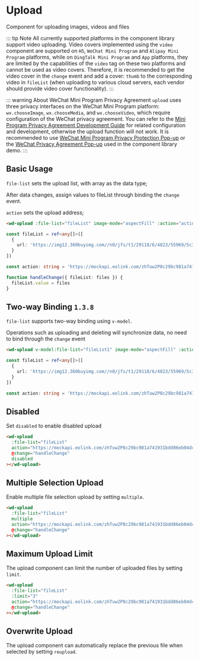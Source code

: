 # Upload

Component for uploading images, videos and files

::: tip Note
All currently supported platforms in the component library support video uploading. Video covers implemented using the `video` component are supported on `H5`, `WeChat Mini Program` and `Alipay Mini Program` platforms, while on `DingTalk Mini Program` and `App` platforms, they are limited by the capabilities of the `video` tag on these two platforms and cannot be used as video covers. Therefore, it is recommended to get the video cover in the `change` event and add a cover: `thumb` to the corresponding video in `fileList` (when uploading to various cloud servers, each vendor should provide video cover functionality).
:::

::: warning About WeChat Mini Program Privacy Agreement
`upload` uses three privacy interfaces on the WeChat Mini Program platform: `wx.chooseImage`, `wx.chooseMedia`, and `wx.chooseVideo`, which require configuration of the WeChat privacy agreement. You can refer to the [Mini Program Privacy Agreement Development Guide](https://developers.weixin.qq.com/miniprogram/dev/framework/user-privacy/PrivacyAuthorize.html) for related configuration and development, otherwise the upload function will not work. It is recommended to use [WeChat Mini Program Privacy Protection Pop-up](https://ext.dcloud.net.cn/plugin?id=14346) or the [WeChat Privacy Agreement Pop-up](https://github.com/Moonofweisheng/wot-design-uni/tree/master/src/components/wd-privacy-popup) used in the component library demo.
:::

## Basic Usage

`file-list` sets the upload list, with array as the data type;

After data changes, assign values to fileList through binding the `change` event.

`action` sets the upload address;

```html
<wd-upload :file-list="fileList" image-mode="aspectFill" :action="action" @change="handleChange"></wd-upload>
```

```typescript
const fileList = ref<any[]>([
  {
    url: 'https://img12.360buyimg.com//n0/jfs/t1/29118/6/4823/55969/5c35c16bE7c262192/c9fdecec4b419355.jpg'
  }
])

const action: string = 'https://mockapi.eolink.com/zhTuw2P8c29bc981a741931bdd86eb04dc1e8fd64865cb5/upload'

function handleChange({ fileList: files }) {
  fileList.value = files
}
```

## Two-way Binding `1.3.8`

`file-list` supports two-way binding using `v-model`.

Operations such as uploading and deleting will synchronize data, no need to bind through the `change` event

```html
<wd-upload v-model:file-list="fileList1" image-mode="aspectFill" :action="action"></wd-upload>
```

```typescript
const fileList = ref<any[]>([
  {
    url: 'https://img12.360buyimg.com//n0/jfs/t1/29118/6/4823/55969/5c35c16bE7c262192/c9fdecec4b419355.jpg'
  }
])

const action: string = 'https://mockapi.eolink.com/zhTuw2P8c29bc981a741931bdd86eb04dc1e8fd64865cb5/upload'
```

## Disabled

Set `disabled` to enable disabled upload

```html
<wd-upload
  :file-list="fileList"
  action="https://mockapi.eolink.com/zhTuw2P8c29bc981a741931bdd86eb04dc1e8fd64865cb5/upload"
  @change="handleChange"
  disabled
></wd-upload>
```

## Multiple Selection Upload

Enable multiple file selection upload by setting `multiple`.

```html
<wd-upload
  :file-list="fileList"
  multiple
  action="https://mockapi.eolink.com/zhTuw2P8c29bc981a741931bdd86eb04dc1e8fd64865cb5/upload"
  @change="handleChange"
></wd-upload>
```

## Maximum Upload Limit

The upload component can limit the number of uploaded files by setting `limit`.

```html
<wd-upload
  :file-list="fileList"
  :limit="3"
  action="https://mockapi.eolink.com/zhTuw2P8c29bc981a741931bdd86eb04dc1e8fd64865cb5/upload"
  @change="handleChange"
></wd-upload>
```

## Overwrite Upload

The upload component can automatically replace the previous file when selected by setting `reupload`.